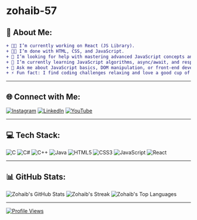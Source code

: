 # zohaib-57

## 🌟 About Me:

```diff
+ 🧑‍💻 I’m currently working on React (JS Library).
+ 🧑‍💻 I’m done with HTML, CSS, and JavaScript.
+ 👐 I’m looking for help with mastering advanced JavaScript concepts and performance optimization.
+ 🌱 I’m currently learning JavaScript algorithms, async/await, and responsive web design techniques.
+ 💬 Ask me about JavaScript basics, DOM manipulation, or front-end development.
+ ⚡ Fun fact: I find coding challenges relaxing and love a good cup of coffee while debugging! ☕😊
```

---

## 🌐 Connect with Me:

[![Instagram](https://img.shields.io/badge/Instagram-%23E4405F?style=for-the-badge&logo=Instagram&logoColor=white)](https://instagram.com/bugsquashers1.0) 
[![LinkedIn](https://img.shields.io/badge/LinkedIn-%230077B5?style=for-the-badge&logo=linkedin&logoColor=white)](https://www.linkedin.com/in/muhammad-zohaib-abbas%F0%9F%87%B5%F0%9F%87%B8-bb79b72b2?utm_source=share&utm_campaign=share_via&utm_content=profile&utm_medium=android_app)
[![YouTube](https://img.shields.io/badge/YouTube-%23FF0000?style=for-the-badge&logo=YouTube&logoColor=white)](https://www.youtube.com/@Bug-squashers-24)

---

## 💻 Tech Stack:

![C](https://img.shields.io/badge/C-00599C?style=for-the-badge&logo=c&logoColor=white)
![C#](https://img.shields.io/badge/C%23-239120?style=for-the-badge&logo=csharp&logoColor=white)
![C++](https://img.shields.io/badge/C%2B%2B-00599C?style=for-the-badge&logo=c%2B%2B&logoColor=white)
![Java](https://img.shields.io/badge/Java-ED8B00?style=for-the-badge&logo=openjdk&logoColor=white)
![HTML5](https://img.shields.io/badge/HTML5-E34F26?style=for-the-badge&logo=html5&logoColor=white)
![CSS3](https://img.shields.io/badge/CSS3-1572B6?style=for-the-badge&logo=css3&logoColor=white)
![JavaScript](https://img.shields.io/badge/JavaScript-F7DF1E?style=for-the-badge&logo=javascript&logoColor=black)
![React](https://img.shields.io/badge/React-61DAFB?style=for-the-badge&logo=react&logoColor=black)

---

## 📊 GitHub Stats:

![Zohaib's GitHub Stats](https://github-readme-stats.vercel.app/api?username=zohaib-57&theme=tokyonight&hide_border=false&include_all_commits=true&count_private=true)
![Zohaib's Streak](https://github-readme-streak-stats.herokuapp.com/?user=zohaib-57&theme=tokyonight&hide_border=false)
![Zohaib's Top Languages](https://github-readme-stats.vercel.app/api/top-langs/?username=zohaib-57&theme=tokyonight&hide_border=false&include_all_commits=true&count_private=true&layout=compact)

---

[![Profile Views](https://visitcount.itsvg.in/api?id=zohaib-57&icon=0&color=6)](https://visitcount.itsvg.in)

<!-- Proudly created with GPRM ( https://gprm.itsvg.in ) -->
